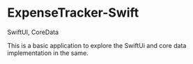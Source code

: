 # ExpenseTracker-Swift
SwiftUI, CoreData


This is a basic application to explore the SwiftUi and core data implementation in the same.  
